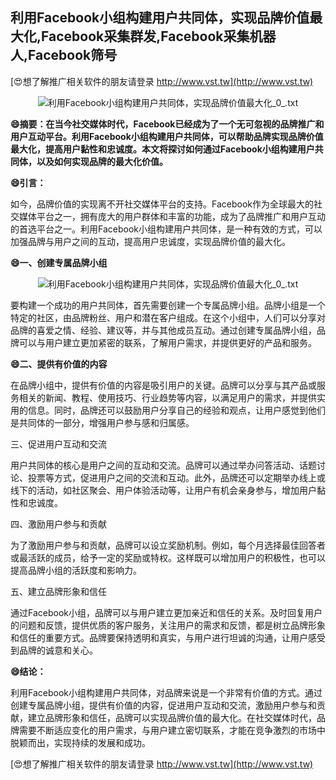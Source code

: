 ## **利用Facebook小组构建用户共同体，实现品牌价值最大化,Facebook采集群发,Facebook采集机器人,Facebook筛号**

[😍想了解推广相关软件的朋友请登录 http://www.vst.tw](http://www.vst.tw)

 <center><img src="https://vst.tw/MP4/tuiguang/png/1.png" alt="利用Facebook小组构建用户共同体，实现品牌价值最大化_0_.txt"></center>

**😄摘要：在当今社交媒体时代，Facebook已经成为了一个无可忽视的品牌推广和用户互动平台。利用Facebook小组构建用户共同体，可以帮助品牌实现品牌价值最大化，提高用户黏性和忠诚度。本文将探讨如何通过Facebook小组构建用户共同体，以及如何实现品牌的最大化价值。**

**😄引言：**

如今，品牌价值的实现离不开社交媒体平台的支持。Facebook作为全球最大的社交媒体平台之一，拥有庞大的用户群体和丰富的功能，成为了品牌推广和用户互动的首选平台之一。利用Facebook小组构建用户共同体，是一种有效的方式，可以加强品牌与用户之间的互动，提高用户忠诚度，实现品牌价值的最大化。

**😄一、创建专属品牌小组**

 <center><img src="https://vst.tw/MP4/tuiguang/png/6.png" alt="利用Facebook小组构建用户共同体，实现品牌价值最大化_0_.txt"></center>

要构建一个成功的用户共同体，首先需要创建一个专属品牌小组。品牌小组是一个特定的社区，由品牌粉丝、用户和潜在客户组成。在这个小组中，人们可以分享对品牌的喜爱之情、经验、建议等，并与其他成员互动。通过创建专属品牌小组，品牌可以与用户建立更加紧密的联系，了解用户需求，并提供更好的产品和服务。

**😄二、提供有价值的内容**

在品牌小组中，提供有价值的内容是吸引用户的关键。品牌可以分享与其产品或服务相关的新闻、教程、使用技巧、行业趋势等内容，以满足用户的需求，并提供实用的信息。同时，品牌还可以鼓励用户分享自己的经验和观点，让用户感觉到他们是共同体的一部分，增强用户参与感和归属感。

三、促进用户互动和交流

用户共同体的核心是用户之间的互动和交流。品牌可以通过举办问答活动、话题讨论、投票等方式，促进用户之间的交流和互动。此外，品牌还可以定期举办线上或线下的活动，如社区聚会、用户体验活动等，让用户有机会亲身参与，增加用户黏性和忠诚度。

四、激励用户参与和贡献

为了激励用户参与和贡献，品牌可以设立奖励机制。例如，每个月选择最佳回答者或最活跃的成员，给予一定的奖励或特权。这样既可以增加用户的积极性，也可以提高品牌小组的活跃度和影响力。

五、建立品牌形象和信任

通过Facebook小组，品牌可以与用户建立更加亲近和信任的关系。及时回复用户的问题和反馈，提供优质的客户服务，关注用户的需求和反馈，都是树立品牌形象和信任的重要方式。品牌要保持透明和真实，与用户进行坦诚的沟通，让用户感受到品牌的诚意和关心。

**😄结论：**

利用Facebook小组构建用户共同体，对品牌来说是一个非常有价值的方式。通过创建专属品牌小组，提供有价值的内容，促进用户互动和交流，激励用户参与和贡献，建立品牌形象和信任，品牌可以实现品牌价值的最大化。在社交媒体时代，品牌需要不断适应变化的用户需求，与用户建立密切联系，才能在竞争激烈的市场中脱颖而出，实现持续的发展和成功。

[😍想了解推广相关软件的朋友请登录 http://www.vst.tw](http://www.vst.tw)



